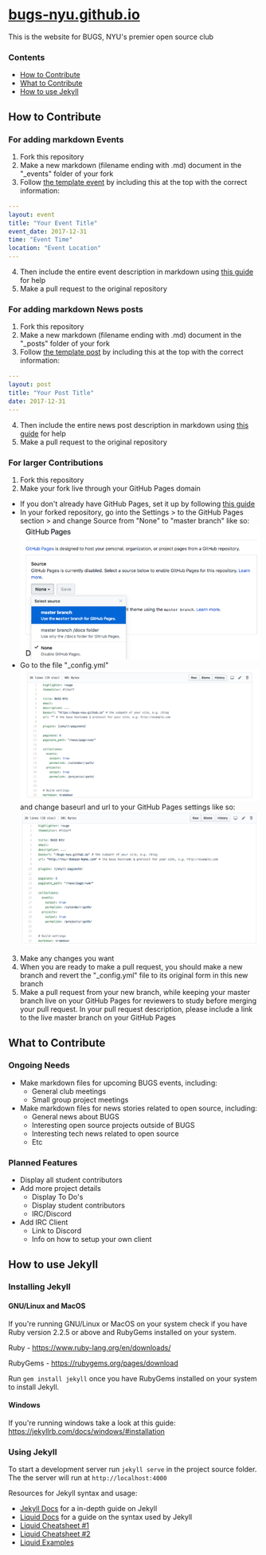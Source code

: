 # [bugs-nyu.github.io](https://bugs-nyu.github.io/)
This is the website for BUGS, NYU's premier open source club

### Contents
- [How to Contribute](#how-to-contribute)
- [What to Contribute](#what-to-contribute)
- [How to use Jekyll](#how-to-use-jekyll)


## How to Contribute
### For adding markdown Events
1. Fork this repository
2. Make a new markdown (filename ending with .md) document in the "\_events" folder of your fork
3. Follow [the template event](_events/template_event.md) by including this at the top with the correct information:

```yaml
---
layout: event
title: "Your Event Title"
event_date: 2017-12-31
time: "Event Time"
location: "Event Location"
---
```
4. Then include the entire event description in markdown using [this guide][md-guide] for help
5. Make a pull request to the original repository

### For adding markdown News posts
1. Fork this repository
2. Make a new markdown (filename ending with .md) document in the "\_posts" folder of your fork
3. Follow [the template post](_posts/template_post.md) by including this at the top with the correct information:

```yaml
---
layout: post
title: "Your Post Title"
date: 2017-12-31
---
```
4. Then include the entire news post description in markdown using [this guide][md-guide] for help
5. Make a pull request to the original repository

[md-guide]: https://guides.github.com/features/mastering-markdown/

### For larger Contributions
1. Fork this repository
2. Make your fork live through your GitHub Pages domain
  * If you don't already have GitHub Pages, set it up by following [this guide][gh-pages]
  * In your forked repository, go into the Settings > to the GitHub Pages section > and change Source from "None" to "master branch" like so:
  ![contribute1](assets/img/contribute1.png)
  * Go to the file "\_config.yml"
  ![contribute2](assets/img/contribute2.png)
  and change baseurl and url to your GitHub Pages settings like so:
  ![contribute3](assets/img/contribute3.png)
3. Make any changes you want
4. When you are ready to make a pull request, you should make a new branch and revert the "\_config.yml" file to its original form in this new branch
5. Make a pull request from your new branch, while keeping your master branch live on your GitHub Pages for reviewers to study before merging your pull request. In your pull request description, please include a link to the live master branch on your GitHub Pages

[gh-pages]: https://guides.github.com/features/pages/

## What to Contribute
### Ongoing Needs
- Make markdown files for upcoming BUGS events, including:
  - General club meetings
  - Small group project meetings
- Make markdown files for news stories related to open source, including:
  - General news about BUGS
  - Interesting open source projects outside of BUGS
  - Interesting tech news related to open source
  - Etc

### Planned Features
- Display all student contributors
- Add more project details
  - Display To Do's
  - Display student contributors
  - IRC/Discord
- Add IRC Client
  - Link to Discord
  - Info on how to setup your own client

## How to use Jekyll
### Installing Jekyll
#### GNU/Linux and MacOS
If you're running GNU/Linux or MacOS on your system check if you have Ruby version 2.2.5 or above and RubyGems installed on your system.

Ruby - https://www.ruby-lang.org/en/downloads/

RubyGems - https://rubygems.org/pages/download

Run `gem install jekyll` once you have RubyGems installed on your system to install Jekyll.

#### Windows
If you're running windows take a look at this guide:
https://jekyllrb.com/docs/windows/#installation

### Using Jekyll
To start a development server run `jekyll serve` in the project source folder. The the server will run at `http://localhost:4000`

Resources for Jekyll syntax and usage:
- [Jekyll Docs](https://jekyllrb.com/docs/) for a in-depth guide on Jekyll
- [Liquid Docs](https://shopify.github.io/liquid/) for a guide on the syntax used by Jekyll
- [Liquid Cheatsheet #1](https://www.shopify.com/partners/shopify-cheat-sheet)
- [Liquid Cheatsheet #2](https://devhints.io/jekyll)
- [Liquid Examples](https://gist.github.com/JJediny/a466eed62cee30ad45e2)
